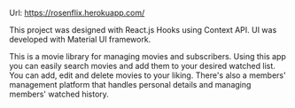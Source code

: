 Url: https://rosenflix.herokuapp.com/

This project was designed with React.js Hooks using Context API. 
UI was developed with Material UI framework.

This is a movie library for managing movies and subscribers.
Using this app you can easily search movies and add them to your desired watched list. You can add, edit and delete movies to your liking.
There's also a members' management platform that handles personal details and managing members' watched history.



